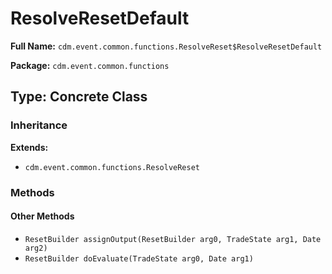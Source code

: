 # ResolveResetDefault

**Full Name:** `cdm.event.common.functions.ResolveReset$ResolveResetDefault`

**Package:** `cdm.event.common.functions`

## Type: Concrete Class

### Inheritance

**Extends:**
- `cdm.event.common.functions.ResolveReset`

### Methods

#### Other Methods

- `ResetBuilder assignOutput(ResetBuilder arg0, TradeState arg1, Date arg2)`
- `ResetBuilder doEvaluate(TradeState arg0, Date arg1)`

